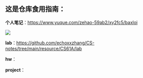 ## 这是仓库食用指南：



**个人笔记**：https://www.yuque.com/zehao-59ab2/xy2fc5/baxloi

![](https://gitee.com/echoxxzhang/image_bed/raw/master/20210601182702.png)





**lab**：https://github.com/echoxxzhang/CS-notes/tree/main/resource/CS61A/lab

**hw**：

**project**：

